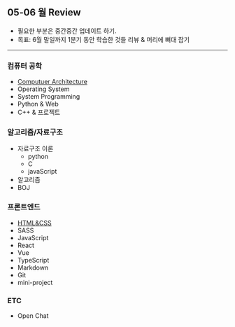 ## 05-06 월 Review

- 필요한 부분은 중간중간 업데이트 하기.
- 목표: 6월 말일까지 1분기 동안 학습한 것들 리뷰 & 머리에 뼈대 잡기
<hr>

### 컴퓨터 공학

- [Computuer Architecture](https://bit.ly/2YE9ZRD)
- Operating System
- System Programming
- Python & Web
- C++ & 프로젝트

### 알고리즘/자료구조

- 자료구조 이론
  - python
  - C
  - javaScript
- 알고리즘
- BOJ

### 프론트엔드

- [HTML&CSS](https://bit.ly/2Wggp85)
- SASS
- JavaScript
- React
- Vue
- TypeScript
- Markdown
- Git
- mini-project

### ETC

- Open Chat
